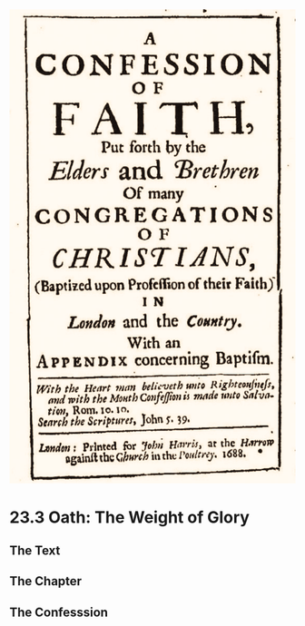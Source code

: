 <img class="intro-right" src="art-1689.png">

# 23.3 Oath: The Weight of Glory

## The Text

## The Chapter

## The Confesssion

